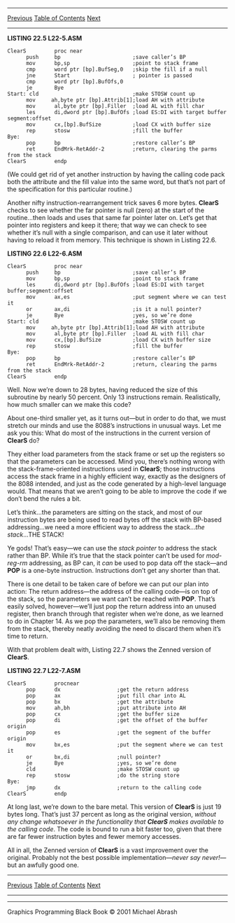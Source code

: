   ------------------------ --------------------------------- --------------------
  [Previous](22-02.html)   [Table of Contents](index.html)   [Next](23-01.html)
  ------------------------ --------------------------------- --------------------

**LISTING 22.5 L22-5.ASM**

    ClearS         proc near
          push     bp                       ;save caller’s BP
          mov      bp,sp                    ;point to stack frame
          cmp      word ptr [bp].BufSeg,0   ;skip the fill if a null
          jne      Start                    ; pointer is passed
          cmp      word ptr [bp].BufOfs,0
          je       Bye
    Start: cld                              ;make STOSW count up
          mov     ah,byte ptr [bp].Attrib[1];load AH with attribute
          mov      al,byte ptr [bp].Filler  ;load AL with fill char
          les      di,dword ptr [bp].BufOfs ;load ES:DI with target buffer segment:offset
          mov      cx,[bp].BufSize          ;load CX with buffer size
          rep      stosw                    ;fill the buffer
    Bye:
          pop      bp                       ;restore caller’s BP
          ret      EndMrk-RetAddr-2         ;return, clearing the parms from the stack
    ClearS         endp

(We could get rid of yet another instruction by having the calling code
pack both the attribute and the fill value into the same word, but
that’s not part of the specification for this particular routine.)

Another nifty instruction-rearrangement trick saves 6 more bytes.
**ClearS** checks to see whether the far pointer is null (zero) at the
start of the routine...then loads and uses that same far pointer later
on. Let’s get that pointer into registers and keep it there; that way we
can check to see whether it’s null with a single comparison, and can use
it later without having to reload it from memory. This technique is
shown in Listing 22.6.

**LISTING 22.6 L22-6.ASM**

    ClearS         proc near
          push     bp                       ;save caller’s BP
          mov      bp,sp                    ;point to stack frame
          les      di,dword ptr [bp].BufOfs ;load ES:DI with target buffer;segment:offset
          mov      ax,es                    ;put segment where we can test it
          or       ax,di                    ;is it a null pointer?
          je       Bye                      ;yes, so we’re done
    Start: cld                              ;make STOSW count up
          mov     ah,byte ptr [bp].Attrib[1];load AH with attribute
          mov      al,byte ptr [bp].Filler  ;load AL with fill char
          mov      cx,[bp].BufSize          ;load CX with buffer size
          rep      stosw                    ;fill the buffer
    Bye:
          pop      bp                       ;restore caller’s BP
          ret      EndMrk-RetAddr-2         ;return, clearing the parms from the stack
    ClearS         endp

Well. Now we’re down to 28 bytes, having reduced the size of this
subroutine by nearly 50 percent. Only 13 instructions remain.
Realistically, how much smaller can we make this code?

About one-third smaller yet, as it turns out—but in order to do that, we
must stretch our minds and use the 8088’s instructions in unusual ways.
Let me ask you this: What do most of the instructions in the current
version of **ClearS** do?

They either load parameters from the stack frame or set up the registers
so that the parameters can be accessed. Mind you, there’s nothing wrong
with the stack-frame-oriented instructions used in **ClearS**; those
instructions access the stack frame in a highly efficient way, exactly
as the designers of the 8088 intended, and just as the code generated by
a high-level language would. That means that we aren’t going to be able
to improve the code if we don’t bend the rules a bit.

Let’s think...the parameters are sitting on the stack, and most of our
instruction bytes are being used to read bytes off the stack with
BP-based addressing...we need a more efficient way to address the
stack...*the stack*...THE STACK!

Ye gods! That’s easy—we can use the *stack pointer* to address the stack
rather than BP. While it’s true that the stack pointer can’t be used for
*mod-reg-rm* addressing, as BP can, it *can* be used to pop data off the
stack—and **POP** is a one-byte instruction. Instructions don’t get any
shorter than that.

There is one detail to be taken care of before we can put our plan into
action: The return address—the address of the calling code—is on top of
the stack, so the parameters we want can’t be reached with **POP**.
That’s easily solved, however—we’ll just pop the return address into an
unused register, then branch through that register when we’re done, as
we learned to do in Chapter 14. As we pop the parameters, we’ll also be
removing them from the stack, thereby neatly avoiding the need to
discard them when it’s time to return.

With that problem dealt with, Listing 22.7 shows the Zenned version of
**ClearS**.

**LISTING 22.7 L22-7.ASM**

    ClearS         procnear
          pop      dx                  ;get the return address
          pop      ax                  ;put fill char into AL
          pop      bx                  ;get the attribute
          mov      ah,bh               ;put attribute into AH
          pop      cx                  ;get the buffer size
          pop      di                  ;get the offset of the buffer origin
          pop      es                  ;get the segment of the buffer origin
          mov      bx,es               ;put the segment where we can test it
          or       bx,di               ;null pointer?
          je       Bye                 ;yes, so we’re done
          cld                          ;make STOSW count up
          rep      stosw               ;do the string store
    Bye:
          jmp      dx                  ;return to the calling code
    ClearS         endp

At long last, we’re down to the bare metal. This version of **ClearS**
is just 19 bytes long. That’s just 37 percent as long as the original
version, *without any change whatsoever in the functionality that
**ClearS** makes available to the calling code*. The code is bound to
run a bit faster too, given that there are far fewer instruction bytes
and fewer memory accesses.

All in all, the Zenned version of **ClearS** is a vast improvement over
the original. Probably not the best possible implementation—*never say
never!*—but an awfully good one.

  ------------------------ --------------------------------- --------------------
  [Previous](22-02.html)   [Table of Contents](index.html)   [Next](23-01.html)
  ------------------------ --------------------------------- --------------------

* * * * *

Graphics Programming Black Book © 2001 Michael Abrash
